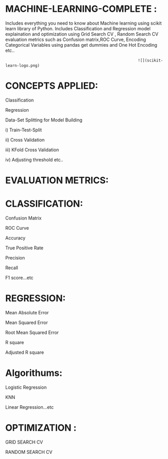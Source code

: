 # MACHINE-LEARNING-COMPLETE :

  Includes everything you need to know about Machine learning using scikit learn library of Python. Includes Classification and Regression model explaination and optimization using Grid   Search CV , Random Search CV evaluation metrics such as Confusion matrix,ROC Curve, Encoding Categorical Variables using pandas get dummies and One Hot Encoding etc..
  
                                                              
                                                              ![](scikit-learn-logo.png)
  
  
 # CONCEPTS APPLIED:
   
  Classification
   
  Regression
   
  Data-Set Splitting for Model Building
   
  i) Train-Test-Split
    
  ii) Cross Validation
   
  iii) KFold Cross Validation
  
  iv) Adjusting threshold etc..
  
  # EVALUATION METRICS:
    
   # CLASSIFICATION:
    
   Confusion Matrix
     
   ROC Curve
     
   Accuracy
     
   True Positive Rate
     
   Precision
     
   Recall
     
   F1 score...etc

   # REGRESSION:
    
   Mean Absolute Error
    
   Mean Squared Error
    
   Root Mean Squared Error
    
   R square
      
   Adjusted R square
    
   # Algorithums:
     
   Logistic Regression
     
   KNN
     
   Linear Regression...etc

   # OPTIMIZATION :
    
   GRID SEARCH CV
    
   RANDOM SEARCH CV
